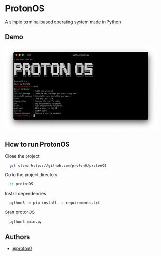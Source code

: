 # ProtonOS

A simple terminal based operating system made in Python

## Demo

![ProtonOS 1.4 Screenshot](https://github.com/Proton0/ProtonOS/blob/development/github/Demo.png?raw=true, "ProtonOS 1.4")

## How to run ProtonOS

Clone the project

```bash
  git clone https://github.com/proton0/protonOS
```

Go to the project directory

```bash
  cd protonOS
```

Install dependencies

```bash
  python3 -m pip install -r requirements.txt
```

Start protonOS

```bash
  python3 main.py
```

## Authors

- [@proton0](https://www.github.com/proton0)

